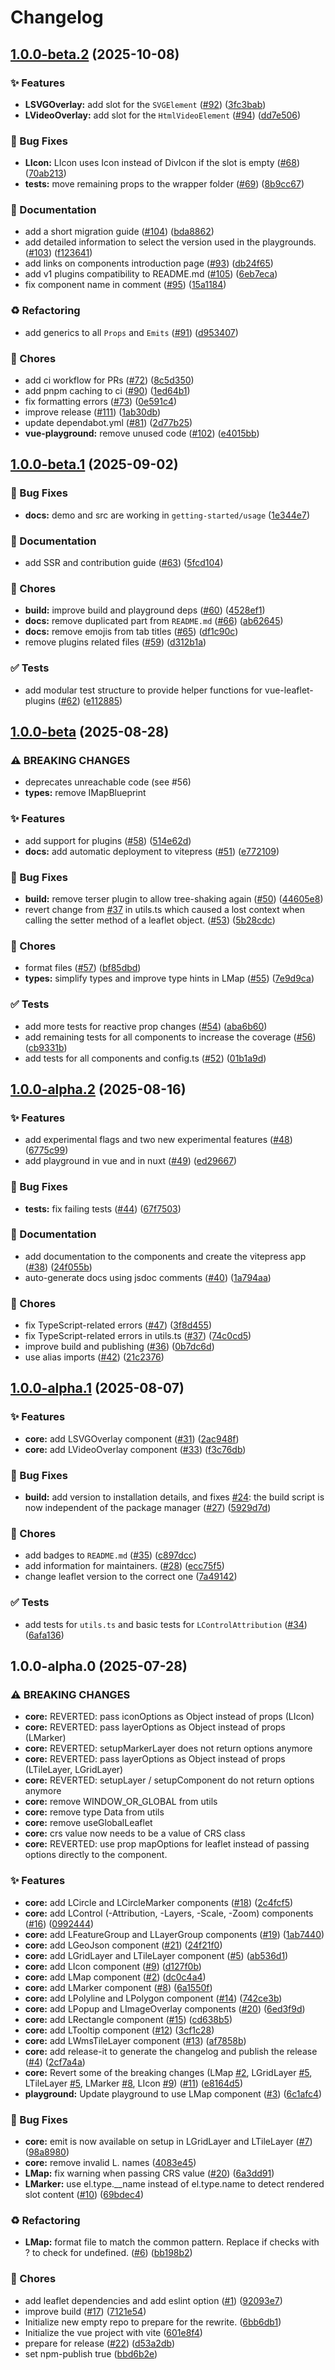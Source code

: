 # Changelog

## [1.0.0-beta.2](https://github.com/maxel01/vue-leaflet/compare/v1.0.0-beta.1...v1.0.0-beta.2) (2025-10-08)

### ✨ Features

* **LSVGOverlay:** add slot for the `SVGElement` ([#92](https://github.com/maxel01/vue-leaflet/issues/92)) ([3fc3bab](https://github.com/maxel01/vue-leaflet/commit/3fc3bab7228d067a1b089a111e880fd0e5b77573))
* **LVideoOverlay:** add slot for the `HtmlVideoElement` ([#94](https://github.com/maxel01/vue-leaflet/issues/94)) ([dd7e506](https://github.com/maxel01/vue-leaflet/commit/dd7e50619c688257a04750303c956d1ea6bf1246))

### 🐛 Bug Fixes

* **LIcon:** LIcon uses Icon instead of DivIcon if the slot is empty ([#68](https://github.com/maxel01/vue-leaflet/issues/68)) ([70ab213](https://github.com/maxel01/vue-leaflet/commit/70ab213a35c1b7bf2069701d87f87d7f5e9beda2))
* **tests:** move remaining props to the wrapper folder ([#69](https://github.com/maxel01/vue-leaflet/issues/69)) ([8b9cc67](https://github.com/maxel01/vue-leaflet/commit/8b9cc672a0e28e7d55a738edabc9b1cfe8053563))

### 📝 Documentation

* add a short migration guide ([#104](https://github.com/maxel01/vue-leaflet/issues/104)) ([bda8862](https://github.com/maxel01/vue-leaflet/commit/bda8862642492bc478ea3530e2944cd80e1ed1cd))
* add detailed information to select the version used in the playgrounds. ([#103](https://github.com/maxel01/vue-leaflet/issues/103)) ([f123641](https://github.com/maxel01/vue-leaflet/commit/f123641d4573f97e704085bd98afba122349d777))
* add links on components introduction page ([#93](https://github.com/maxel01/vue-leaflet/issues/93)) ([db24f65](https://github.com/maxel01/vue-leaflet/commit/db24f65c2739be4c4991da14f5747fcd4cc9803a))
* add v1 plugins compatibility to README.md ([#105](https://github.com/maxel01/vue-leaflet/issues/105)) ([6eb7eca](https://github.com/maxel01/vue-leaflet/commit/6eb7eca046f82302555a89e72eece88571d1c84e))
* fix component name in comment ([#95](https://github.com/maxel01/vue-leaflet/issues/95)) ([15a1184](https://github.com/maxel01/vue-leaflet/commit/15a118453d7b70f8d7ee725f1165036c1d0fd2f2))

### ♻️ Refactoring

* add generics to all `Props` and `Emits` ([#91](https://github.com/maxel01/vue-leaflet/issues/91)) ([d953407](https://github.com/maxel01/vue-leaflet/commit/d9534073dc1f39fbd3886d138ad7922edff2478f))

### 🚧 Chores

* add ci workflow for PRs ([#72](https://github.com/maxel01/vue-leaflet/issues/72)) ([8c5d350](https://github.com/maxel01/vue-leaflet/commit/8c5d350f2fbaf780477d2e6e6debde9d2bd87a1d))
* add pnpm caching to ci ([#90](https://github.com/maxel01/vue-leaflet/issues/90)) ([1ed64b1](https://github.com/maxel01/vue-leaflet/commit/1ed64b1e713e4e05386c5d3dbeebd195a735cb45))
* fix formatting errors ([#73](https://github.com/maxel01/vue-leaflet/issues/73)) ([0e591c4](https://github.com/maxel01/vue-leaflet/commit/0e591c45647df25b5b31f656c7669c4963571b88))
* improve release ([#111](https://github.com/maxel01/vue-leaflet/issues/111)) ([1ab30db](https://github.com/maxel01/vue-leaflet/commit/1ab30dbda6753f47b18bee2332cce18588470d35))
* update dependabot.yml ([#81](https://github.com/maxel01/vue-leaflet/issues/81)) ([2d77b25](https://github.com/maxel01/vue-leaflet/commit/2d77b25f732fa17e5d5d02c4384f8a9315256ce8))
* **vue-playground:** remove unused code ([#102](https://github.com/maxel01/vue-leaflet/issues/102)) ([e4015bb](https://github.com/maxel01/vue-leaflet/commit/e4015bb2018b147d3327e2e994218f0ac71b2d17))

## [1.0.0-beta.1](https://github.com/maxel01/vue-leaflet/compare/v1.0.0-beta...v1.0.0-beta.1) (2025-09-02)


### 🐛 Bug Fixes

* **docs:** demo and src are working in `getting-started/usage` ([1e344e7](https://github.com/maxel01/vue-leaflet/commit/1e344e7691ccb3c7afb4e50ec9fee9497b9adad1))


### 📝 Documentation

* add SSR and contribution guide ([#63](https://github.com/maxel01/vue-leaflet/issues/63)) ([5fcd104](https://github.com/maxel01/vue-leaflet/commit/5fcd104171b7d5aa0506d79391a278cbd66cd460))


### 🚧 Chores

* **build:** improve build and playground deps ([#60](https://github.com/maxel01/vue-leaflet/issues/60)) ([4528ef1](https://github.com/maxel01/vue-leaflet/commit/4528ef1ba354624a1a3f0b05b65b94d6a6fc0598))
* **docs:** remove duplicated part from `README.md` ([#66](https://github.com/maxel01/vue-leaflet/issues/66)) ([ab62645](https://github.com/maxel01/vue-leaflet/commit/ab6264560859368a3aba539e39b2f73772bf97f8))
* **docs:** remove emojis from tab titles ([#65](https://github.com/maxel01/vue-leaflet/issues/65)) ([df1c90c](https://github.com/maxel01/vue-leaflet/commit/df1c90c6ae276c3239f28cae77a92c34a57d6fbd))
* remove plugins related files ([#59](https://github.com/maxel01/vue-leaflet/issues/59)) ([d312b1a](https://github.com/maxel01/vue-leaflet/commit/d312b1a13f6367b2a4d742585874b51d422d1485))


### ✅ Tests

* add modular test structure to provide helper functions for vue-leaflet-plugins ([#62](https://github.com/maxel01/vue-leaflet/issues/62)) ([e112885](https://github.com/maxel01/vue-leaflet/commit/e1128858312c20ca41cc9ecaafbdbc4a6c56ba83))

## [1.0.0-beta](https://github.com/maxel01/vue-leaflet/compare/v1.0.0-alpha.2...v1.0.0-beta) (2025-08-28)


### ⚠ BREAKING CHANGES

* deprecates unreachable code (see #56)
* **types:** remove IMapBlueprint

### ✨ Features

* add support for plugins ([#58](https://github.com/maxel01/vue-leaflet/issues/58)) ([514e62d](https://github.com/maxel01/vue-leaflet/commit/514e62d8753624f6769f04cf9fe356cb1c570ed1))
* **docs:** add automatic deployment to vitepress ([#51](https://github.com/maxel01/vue-leaflet/issues/51)) ([e772109](https://github.com/maxel01/vue-leaflet/commit/e7721098b1a55a9719c303b797e8121a46139109))


### 🐛 Bug Fixes

* **build:** remove terser plugin to allow tree-shaking again ([#50](https://github.com/maxel01/vue-leaflet/issues/50)) ([44605e8](https://github.com/maxel01/vue-leaflet/commit/44605e8c9098ecbce06538002755dc45bb506774))
* revert change from [#37](https://github.com/maxel01/vue-leaflet/issues/37) in utils.ts which caused a lost context when calling the setter method of a leaflet object. ([#53](https://github.com/maxel01/vue-leaflet/issues/53)) ([5b28cdc](https://github.com/maxel01/vue-leaflet/commit/5b28cdc855b98196df4b756fdc1cc0ddeeab4513))


### 🚧 Chores

* format files ([#57](https://github.com/maxel01/vue-leaflet/issues/57)) ([bf85dbd](https://github.com/maxel01/vue-leaflet/commit/bf85dbd92195e66ebd266e88647c968b83e6ce8b))
* **types:** simplify types and improve type hints in LMap ([#55](https://github.com/maxel01/vue-leaflet/issues/55)) ([7e9d9ca](https://github.com/maxel01/vue-leaflet/commit/7e9d9ca0cc1af0e0ff616024eb5b021c6bd859c7))


### ✅ Tests

* add more tests for reactive prop changes ([#54](https://github.com/maxel01/vue-leaflet/issues/54)) ([aba6b60](https://github.com/maxel01/vue-leaflet/commit/aba6b60305a6f3a1170f02ea1462850e5a31c33a))
* add remaining tests for all components to increase the coverage ([#56](https://github.com/maxel01/vue-leaflet/issues/56)) ([cb9331b](https://github.com/maxel01/vue-leaflet/commit/cb9331b5b2eea8d93e873b33c702def1b2dcb5e4))
* add tests for all components and config.ts ([#52](https://github.com/maxel01/vue-leaflet/issues/52)) ([01b1a9d](https://github.com/maxel01/vue-leaflet/commit/01b1a9d989c8f9fd7ca97147c76301bd839cc01b))

## [1.0.0-alpha.2](https://github.com/maxel01/vue-leaflet/compare/v1.0.0-alpha.1...v1.0.0-alpha.2) (2025-08-16)


### ✨ Features

* add experimental flags and two new experimental features ([#48](https://github.com/maxel01/vue-leaflet/issues/48)) ([6775c99](https://github.com/maxel01/vue-leaflet/commit/6775c995ad72877ab26a0173fa5d931f26176852))
* add playground in vue and in nuxt ([#49](https://github.com/maxel01/vue-leaflet/issues/49)) ([ed29667](https://github.com/maxel01/vue-leaflet/commit/ed2966788af10addb21f4ad645b6670734301be4))


### 🐛 Bug Fixes

* **tests:** fix failing tests ([#44](https://github.com/maxel01/vue-leaflet/issues/44)) ([67f7503](https://github.com/maxel01/vue-leaflet/commit/67f75032aa0989c6f581e7033b9c91d02ea98237))


### 📝 Documentation

* add documentation to the components and create the vitepress app ([#38](https://github.com/maxel01/vue-leaflet/issues/38)) ([24f055b](https://github.com/maxel01/vue-leaflet/commit/24f055b39e9e6db9fff62eb32b25a2c313c74dfa))
* auto-generate docs using jsdoc comments ([#40](https://github.com/maxel01/vue-leaflet/issues/40)) ([1a794aa](https://github.com/maxel01/vue-leaflet/commit/1a794aaaa99e02ac39856aaa1f76b37a64010a6f))


### 🚧 Chores

* fix TypeScript-related errors ([#47](https://github.com/maxel01/vue-leaflet/issues/47)) ([3f8d455](https://github.com/maxel01/vue-leaflet/commit/3f8d455f0afb4d9de758f46b13edb059bf87d8e7))
* fix TypeScript-related errors in utils.ts ([#37](https://github.com/maxel01/vue-leaflet/issues/37)) ([74c0cd5](https://github.com/maxel01/vue-leaflet/commit/74c0cd5ced2f574f144529eba777b7ba49dcaf05))
* improve build and publishing ([#36](https://github.com/maxel01/vue-leaflet/issues/36)) ([0b7dc6d](https://github.com/maxel01/vue-leaflet/commit/0b7dc6dd75e2493d4fa2d81f993a222cc650e56b))
* use alias imports ([#42](https://github.com/maxel01/vue-leaflet/issues/42)) ([21c2376](https://github.com/maxel01/vue-leaflet/commit/21c2376d76ebee9ee91f7f1e27510841ce12b28b))

## [1.0.0-alpha.1](https://github.com/maxel01/vue-leaflet/compare/v1.0.0-alpha.0...v1.0.0-alpha.1) (2025-08-07)


### ✨ Features

* **core:** add LSVGOverlay component ([#31](https://github.com/maxel01/vue-leaflet/issues/31)) ([2ac948f](https://github.com/maxel01/vue-leaflet/commit/2ac948f46afb25a5f3375eb0630be3b6b7b21e6a))
* **core:** add LVideoOverlay component ([#33](https://github.com/maxel01/vue-leaflet/issues/33)) ([f3c76db](https://github.com/maxel01/vue-leaflet/commit/f3c76dba8d680f3a308e4335a4c8d9caf7569443))


### 🐛 Bug Fixes

* **build:** add version to installation details, and fixes [#24](https://github.com/maxel01/vue-leaflet/issues/24): the build script is now independent of the package manager ([#27](https://github.com/maxel01/vue-leaflet/issues/27)) ([5929d7d](https://github.com/maxel01/vue-leaflet/commit/5929d7daea503361c8eea38b262724574f68cb69))


### 🚧 Chores

* add badges to `README.md` ([#35](https://github.com/maxel01/vue-leaflet/issues/35)) ([c897dcc](https://github.com/maxel01/vue-leaflet/commit/c897dcc71cc0479ff4ad81efe1af6f2dd29cff08))
* add information for maintainers. ([#28](https://github.com/maxel01/vue-leaflet/issues/28)) ([ecc75f5](https://github.com/maxel01/vue-leaflet/commit/ecc75f52b308560d580975036c0cce3b0de4d2fb))
* change leaflet version to the correct one ([7a49142](https://github.com/maxel01/vue-leaflet/commit/7a491420ad9d006cb1d5d396d36d1b951b551be1))


### ✅ Tests

* add tests for `utils.ts` and basic tests for `LControlAttribution` ([#34](https://github.com/maxel01/vue-leaflet/issues/34)) ([6afa136](https://github.com/maxel01/vue-leaflet/commit/6afa13607e5326738b2081d7f4a69471eb28f1d5))

## 1.0.0-alpha.0 (2025-07-28)


### ⚠ BREAKING CHANGES

* **core:** REVERTED: pass iconOptions as Object instead of props (LIcon)
* **core:** REVERTED: pass layerOptions as Object instead of props (LMarker)
* **core:** REVERTED: setupMarkerLayer does not return options anymore
* **core:** REVERTED: pass layerOptions as Object instead of props (LTileLayer, LGridLayer)
* **core:** REVERTED: setupLayer / setupComponent do not return options anymore
* **core:** remove WINDOW_OR_GLOBAL from utils
* **core:** remove type Data from utils
* **core:** remove useGlobalLeaflet
* **core:** crs value now needs to be a value of CRS class
* **core:** REVERTED: use prop mapOptions for leaflet instead of passing options directly to the component.

### ✨ Features

* **core:** add LCircle and LCircleMarker components ([#18](https://github.com/maxel01/vue-leaflet/issues/18)) ([2c4fcf5](https://github.com/maxel01/vue-leaflet/commit/2c4fcf5329b5b1d88076dc2343fe1e817fd4f042))
* **core:** add LControl (-Attribution, -Layers, -Scale, -Zoom) components ([#16](https://github.com/maxel01/vue-leaflet/issues/16)) ([0992444](https://github.com/maxel01/vue-leaflet/commit/0992444add59b6ab9feab26979e7cb8348268855))
* **core:** add LFeatureGroup and LLayerGroup components ([#19](https://github.com/maxel01/vue-leaflet/issues/19)) ([1ab7440](https://github.com/maxel01/vue-leaflet/commit/1ab74400b97f3f24a465fc90e506b9012ae69a4b))
* **core:** add LGeoJson component ([#21](https://github.com/maxel01/vue-leaflet/issues/21)) ([24f21f0](https://github.com/maxel01/vue-leaflet/commit/24f21f0a4a5ff52b91d070649078dfbc9dacf9a2))
* **core:** add LGridLayer and LTileLayer component ([#5](https://github.com/maxel01/vue-leaflet/issues/5)) ([ab536d1](https://github.com/maxel01/vue-leaflet/commit/ab536d1e87d57e4329edbd62777b1303bdbe0144))
* **core:** add LIcon component ([#9](https://github.com/maxel01/vue-leaflet/issues/9)) ([d127f0b](https://github.com/maxel01/vue-leaflet/commit/d127f0bdd22c6cc3f8d41f9e8c8dd80981cbc6b0))
* **core:** add LMap component ([#2](https://github.com/maxel01/vue-leaflet/issues/2)) ([dc0c4a4](https://github.com/maxel01/vue-leaflet/commit/dc0c4a45bca28429432570d587497e1c6ce6aae3))
* **core:** add LMarker component ([#8](https://github.com/maxel01/vue-leaflet/issues/8)) ([6a1550f](https://github.com/maxel01/vue-leaflet/commit/6a1550f1f561a06eb51963271b4322fbf1091b2c))
* **core:** add LPolyline and LPolygon component ([#14](https://github.com/maxel01/vue-leaflet/issues/14)) ([742ce3b](https://github.com/maxel01/vue-leaflet/commit/742ce3b8c35febebfc7b26ffdd2d049dba97fdc7))
* **core:** add LPopup and LImageOverlay components ([#20](https://github.com/maxel01/vue-leaflet/issues/20)) ([6ed3f9d](https://github.com/maxel01/vue-leaflet/commit/6ed3f9db519634a6df9548ea5d09b41c17390f16))
* **core:** add LRectangle component ([#15](https://github.com/maxel01/vue-leaflet/issues/15)) ([cd638b5](https://github.com/maxel01/vue-leaflet/commit/cd638b5835fe21676d8e7004c3a6b3af6f15ac02))
* **core:** add LTooltip component ([#12](https://github.com/maxel01/vue-leaflet/issues/12)) ([3cf1c28](https://github.com/maxel01/vue-leaflet/commit/3cf1c28256f6aa93f80f91661368be6c184c5d33))
* **core:** add LWmsTileLayer component ([#13](https://github.com/maxel01/vue-leaflet/issues/13)) ([af7858b](https://github.com/maxel01/vue-leaflet/commit/af7858b020cf4b36cabf5b14b395e6e8df5d9cee))
* **core:** add release-it to generate the changelog and publish the release ([#4](https://github.com/maxel01/vue-leaflet/issues/4)) ([2cf7a4a](https://github.com/maxel01/vue-leaflet/commit/2cf7a4a3b0f9cf0160bd5a73c502151de3a4081b))
* **core:** Revert some of the breaking changes (LMap [#2](https://github.com/maxel01/vue-leaflet/issues/2), LGridLayer [#5](https://github.com/maxel01/vue-leaflet/issues/5), LTileLayer [#5](https://github.com/maxel01/vue-leaflet/issues/5), LMarker [#8](https://github.com/maxel01/vue-leaflet/issues/8), LIcon [#9](https://github.com/maxel01/vue-leaflet/issues/9)) ([#11](https://github.com/maxel01/vue-leaflet/issues/11)) ([e8164d5](https://github.com/maxel01/vue-leaflet/commit/e8164d578f7ee7cc7de6ac8aeb365e9ee77733da))
* **playground:** Update playground to use LMap component ([#3](https://github.com/maxel01/vue-leaflet/issues/3)) ([6c1afc4](https://github.com/maxel01/vue-leaflet/commit/6c1afc405e38082277b5d6109f430a9fb322b90c))


### 🐛 Bug Fixes

* **core:** emit is now available on setup in LGridLayer and LTileLayer ([#7](https://github.com/maxel01/vue-leaflet/issues/7)) ([98a8980](https://github.com/maxel01/vue-leaflet/commit/98a89806b7edec584933621307f91bdd6eee2031))
* **core:** remove invalid L. names ([4083e45](https://github.com/maxel01/vue-leaflet/commit/4083e45ae2bb8409f95a3aa52310111ec2442ee9))
* **LMap:** fix warning when passing CRS value ([#20](https://github.com/maxel01/vue-leaflet/issues/20)) ([6a3dd91](https://github.com/maxel01/vue-leaflet/commit/6a3dd91487dd32ceabf314616af30d582bebc7f1))
* **LMarker:** use el.type.__name instead of el.type.name to detect rendered slot content ([#10](https://github.com/maxel01/vue-leaflet/issues/10)) ([69bdec4](https://github.com/maxel01/vue-leaflet/commit/69bdec4b0f77dd9ac04002e877888c3ab55bb13e))


### ♻️ Refactoring

* **LMap:** format file to match the common pattern. Replace if checks with ? to check for undefined. ([#6](https://github.com/maxel01/vue-leaflet/issues/6)) ([bb198b2](https://github.com/maxel01/vue-leaflet/commit/bb198b2cf7e4b6b12391b06b431acbb8ebafc596))


### 🚧 Chores

* add leaflet dependencies and add eslint option ([#1](https://github.com/maxel01/vue-leaflet/issues/1)) ([92093e7](https://github.com/maxel01/vue-leaflet/commit/92093e7432b01d5828010ac76433bf233583a8bd))
* improve build ([#17](https://github.com/maxel01/vue-leaflet/issues/17)) ([7121e54](https://github.com/maxel01/vue-leaflet/commit/7121e54dd78381bd3ebab427cd878f9ca3360d14))
* Initialize new empty repo to prepare for the rewrite. ([6bb6db1](https://github.com/maxel01/vue-leaflet/commit/6bb6db1a33672b2a96cdf5132838627504c8fac6))
* Initialize the vue project with vite ([601e8f4](https://github.com/maxel01/vue-leaflet/commit/601e8f41350135cfef7e4d825321c533c80f78b6))
* prepare for release ([#22](https://github.com/maxel01/vue-leaflet/issues/22)) ([d53a2db](https://github.com/maxel01/vue-leaflet/commit/d53a2db6b1300051a286a2db2cb1f05ea05a6321))
* set npm-publish true ([bbd6b2e](https://github.com/maxel01/vue-leaflet/commit/bbd6b2e8d6b377d9b2a2f12eed606d186bac1be5))
